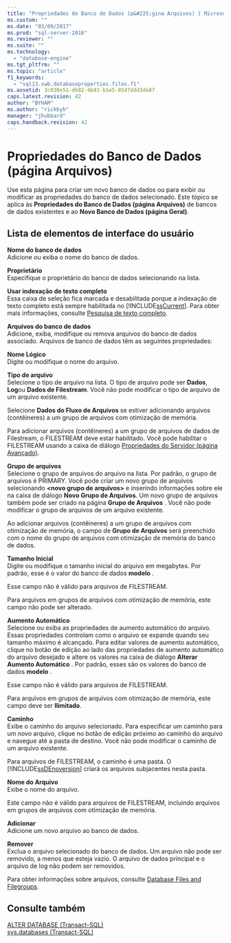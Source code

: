 ```yaml
---
title: "Propriedades do Banco de Dados (p&#225;gina Arquivos) | Microsoft Docs"
ms.custom: ""
ms.date: "03/09/2017"
ms.prod: "sql-server-2016"
ms.reviewer: ""
ms.suite: ""
ms.technology: 
  - "database-engine"
ms.tgt_pltfrm: ""
ms.topic: "article"
f1_keywords: 
  - "sql13.swb.databaseproperties.files.f1"
ms.assetid: 3c030e51-db82-4b43-b1e5-8547ddd3de87
caps.latest.revision: 42
author: "BYHAM"
ms.author: "rickbyh"
manager: "jhubbard"
caps.handback.revision: 42
---
```

# Propriedades do Banco de Dados (p&#225;gina Arquivos)
  Use esta página para criar um novo banco de dados ou para exibir ou modificar as propriedades do banco de dados selecionado. Este tópico se aplica às **Propriedades do Banco de Dados (página Arquivos)** de bancos de dados existentes e ao **Novo Banco de Dados (página Geral)**.  
  
## Lista de elementos de interface do usuário  
 **Nome do banco de dados**  
 Adicione ou exiba o nome do banco de dados.  
  
 **Proprietário**  
 Especifique o proprietário do banco de dados selecionando na lista.  
  
 **Usar indexação de texto completo**  
 Essa caixa de seleção fica marcada e desabilitada porque a indexação de texto completo está sempre habilitada no [!INCLUDE[ssCurrent](../../includes/sscurrent-md.md)]. Para obter mais informações, consulte [Pesquisa de texto completo](../../relational-databases/search/full-text-search.md).  
  
 **Arquivos do banco de dados**  
 Adicione, exiba, modifique ou remova arquivos do banco de dados associado. Arquivos de banco de dados têm as seguintes propriedades:  
  
 **Nome Lógico**  
 Digite ou modifique o nome do arquivo.  
  
 **Tipo de arquivo**  
 Selecione o tipo de arquivo na lista. O tipo de arquivo pode ser **Dados**, **Log**ou **Dados de Filestream**. Você não pode modificar o tipo de arquivo de um arquivo existente.  
  
 Selecione **Dados do Fluxo de Arquivos** se estiver adicionando arquivos (contêineres) a um grupo de arquivos com otimização de memória.  
  
 Para adicionar arquivos (contêineres) a um grupo de arquivos de dados de Filestream, o FILESTREAM deve estar habilitado. Você pode habilitar o FILESTREAM usando a caixa de diálogo [Propriedades do Servidor (página Avançado)](../../database-engine/configure-windows/server-properties-advanced-page.md).  
  
 **Grupo de arquivos**  
 Selecione o grupo de arquivos do arquivo na lista. Por padrão, o grupo de arquivos é PRIMARY. Você pode criar um novo grupo de arquivos selecionando **\<novo grupo de arquivos>** e inserindo informações sobre ele na caixa de diálogo **Novo Grupo de Arquivos**. Um novo grupo de arquivos também pode ser criado na página **Grupo de Arquivos** . Você não pode modificar o grupo de arquivos de um arquivo existente.  
  
 Ao adicionar arquivos (contêineres) a um grupo de arquivos com otimização de memória, o campo de **Grupo de Arquivos** será preenchido com o nome do grupo de arquivos com otimização de memória do banco de dados.  
  
 **Tamanho Inicial**  
 Digite ou modifique o tamanho inicial do arquivo em megabytes. Por padrão, esse é o valor do banco de dados **modelo** .  
  
 Esse campo não é válido para arquivos de FILESTREAM.  
  
 Para arquivos em grupos de arquivos com otimização de memória, este campo não pode ser alterado.  
  
 **Aumento Automático**  
 Selecione ou exiba as propriedades de aumento automático do arquivo. Essas propriedades controlam como o arquivo se expande quando seu tamanho máximo é alcançado. Para editar valores de aumento automático, clique no botão de edição ao lado das propriedades de aumento automático do arquivo desejado e altere os valores na caixa de diálogo **Alterar Aumento Automático** . Por padrão, esses são os valores do banco de dados **modelo** .  
  
 Esse campo não é válido para arquivos de FILESTREAM.  
  
 Para arquivos em grupos de arquivos com otimização de memória, este campo deve ser **Ilimitado**.  
  
 **Caminho**  
 Exibe o caminho do arquivo selecionado. Para especificar um caminho para um novo arquivo, clique no botão de edição próximo ao caminho do arquivo e navegue até a pasta de destino. Você não pode modificar o caminho de um arquivo existente.  
  
 Para arquivos de FILESTREAM, o caminho é uma pasta. O [!INCLUDE[ssDEnoversion](../../includes/ssdenoversion-md.md)] criará os arquivos subjacentes nesta pasta.  
  
 **Nome do Arquivo**  
 Exibe o nome do arquivo.  
  
 Este campo não é válido para arquivos de FILESTREAM, incluindo arquivos em grupos de arquivos com otimização de memória.  
  
 **Adicionar**  
 Adicione um novo arquivo ao banco de dados.  
  
 **Remover**  
 Exclua o arquivo selecionado do banco de dados. Um arquivo não pode ser removido, a menos que esteja vazio. O arquivo de dados principal e o arquivo de log não podem ser removidos.  
  
 Para obter informações sobre arquivos, consulte [Database Files and Filegroups](../../relational-databases/databases/database-files-and-filegroups.md).  
  
## Consulte também  
 [ALTER DATABASE &#40;Transact-SQL&#41;](../../t-sql/statements/alter-database-transact-sql.md)   
 [sys.databases &#40;Transact-SQL&#41;](../../relational-databases/system-catalog-views/sys-databases-transact-sql.md)  
  
  